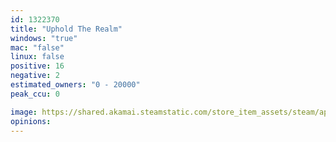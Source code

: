 ```yaml
---
id: 1322370
title: "Uphold The Realm"
windows: "true"
mac: "false"
linux: false
positive: 16
negative: 2
estimated_owners: "0 - 20000"
peak_ccu: 0

image: https://shared.akamai.steamstatic.com/store_item_assets/steam/apps/1322370/header.jpg?t=1619035022
opinions:
---
```

